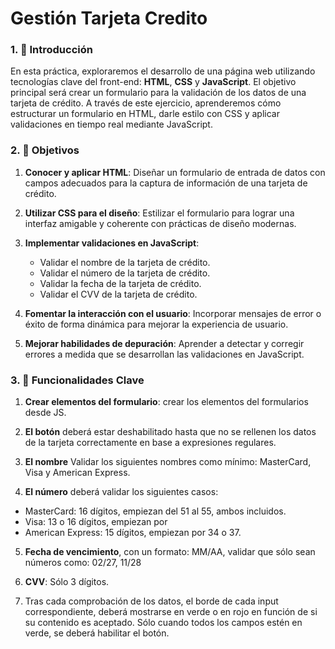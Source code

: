 # Gestión Tarjeta Credito
### 1. 📄 Introducción

En esta práctica, exploraremos el desarrollo de una página web utilizando tecnologías clave del front-end: **HTML**, **CSS** y **JavaScript**. El objetivo principal será crear un formulario para la validación de los datos de una tarjeta de crédito. A través de este ejercicio, aprenderemos cómo estructurar un formulario en HTML, darle estilo con CSS y aplicar validaciones en tiempo real mediante JavaScript.


### 2. 🎯 Objetivos

1. **Conocer y aplicar HTML**: Diseñar un formulario de entrada de datos con campos adecuados para la captura de información de una tarjeta de crédito.
   
2. **Utilizar CSS para el diseño**: Estilizar el formulario para lograr una interfaz amigable y coherente con prácticas de diseño modernas.

3. **Implementar validaciones en JavaScript**:
    - Validar el nombre de la tarjeta de crédito.
    - Validar el número de la tarjeta de crédito.
    - Validar la fecha de la tarjeta de crédito.
    - Validar el CVV de la tarjeta de crédito.

4. **Fomentar la interacción con el usuario**: Incorporar mensajes de error o éxito de forma dinámica para mejorar la experiencia de usuario.

5. **Mejorar habilidades de depuración**: Aprender a detectar y corregir errores a medida que se desarrollan las validaciones en JavaScript.

### 3. 📄 Funcionalidades Clave
1. **Crear elementos del formulario**: crear los elementos del formularios desde JS.
2. **El botón** deberá estar deshabilitado hasta que no se rellenen los datos de la tarjeta correctamente en base a expresiones regulares.

3. **El nombre** Validar los siguientes nombres como mínimo: MasterCard, Visa y American Express.

4. **El número** deberá validar los siguientes casos:
-	MasterCard:  16 dígitos, empiezan del 51 al 55, ambos incluidos.
-	Visa:  13 o 16 dígitos, empiezan por 
-	American Express: 15 dígitos, empiezan por 34 o 37.


5. **Fecha de vencimiento**, con un formato: MM/AA, validar que sólo sean números como: 02/27, 11/28

6. **CVV**: Sólo 3 dígitos.

7. Tras cada comprobación de los datos, el borde de cada input correspondiente, deberá mostrarse en verde o en rojo en función de si su contenido es aceptado. Sólo cuando todos los campos estén en verde, se deberá habilitar el botón.



